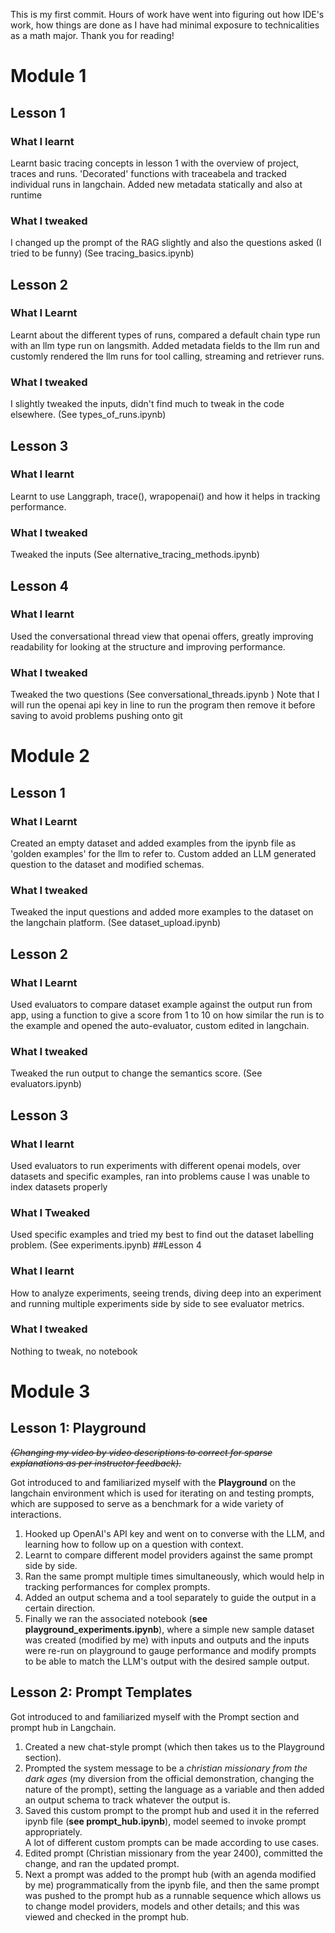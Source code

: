 This is my first commit. Hours of work have went into figuring out how IDE's work, how things are done as I have had minimal exposure to technicalities as a math major. Thank you for reading!

# Module 1
## Lesson 1
### What I learnt
Learnt basic tracing concepts in lesson 1 with the overview of project, traces and runs. 'Decorated' functions with traceabela and tracked individual runs in langchain. Added new metadata statically and also at runtime

### What I tweaked
I changed up the prompt of the RAG slightly and also the questions asked (I tried to be funny)
(See tracing_basics.ipynb)

## Lesson 2
### What I Learnt
Learnt about the different types of runs, compared a default chain type run with an llm type run on langsmith. Added metadata fields to the llm run and customly rendered the llm runs for tool calling, streaming and retriever runs.

### What I tweaked
I slightly tweaked the inputs, didn't find much to tweak in the code elsewhere.
(See types_of_runs.ipynb)

## Lesson 3
### What I learnt
Learnt to use Langgraph, trace(), wrapopenai() and how it helps in tracking performance.

### What I tweaked
Tweaked the inputs
(See alternative_tracing_methods.ipynb)

## Lesson 4
### What I learnt
Used the conversational thread view that openai offers, greatly improving readability for looking at the structure and improving performance.

### What I tweaked
Tweaked the two questions
(See conversational_threads.ipynb )
Note that I will run the openai api key in line to run the program then remove it before saving to avoid problems pushing onto git

# Module 2
## Lesson 1
### What I Learnt
Created an empty dataset and added examples from the ipynb file as 'golden examples' for the llm to refer to. Custom added an LLM generated question to the dataset and modified schemas.

### What I tweaked
Tweaked the input questions and added more examples to the dataset on the langchain platform.
(See dataset_upload.ipynb)

## Lesson 2
### What I Learnt
Used evaluators to compare dataset example against the output run from app, using a function to give a score from 1 to 10 on how similar the run is to the example and opened the auto-evaluator, custom edited in langchain.

### What I tweaked
Tweaked the run output to change the semantics score.
(See evaluators.ipynb)

## Lesson 3
### What I learnt
Used evaluators to run experiments with different openai models, over datasets and specific examples, ran into problems cause I was unable to index datasets properly

### What I Tweaked
Used specific examples and tried my best to find out the dataset labelling problem.
(See experiments.ipynb)
##Lesson 4
### What I learnt
How to analyze experiments, seeing trends, diving deep into an experiment and running multiple experiments side by side to see evaluator metrics.

### What I tweaked
Nothing to tweak, no notebook

# Module 3
## Lesson 1: Playground
~~*(Changing my video by video descriptions to correct for sparse explanations as per  instructor feedback).*~~

Got introduced to and familiarized myself with the **Playground** on the langchain environment which is used for iterating on and testing prompts, which are supposed to serve as a benchmark for a wide variety of interactions.

1. Hooked up OpenAI's API key and went on to converse with the LLM, and learning how to follow up on a question with context.  
2. Learnt to compare different model providers against the same prompt side by side.
3. Ran the same prompt multiple times simultaneously, which would help in tracking performances for complex prompts.  
4. Added an output schema and a tool separately to guide the output in a certain direction.
5. Finally we ran the associated notebook (**see playground_experiments.ipynb**), where a  simple new sample dataset was created (modified by me) with inputs and outputs and the inputs were re-run on playground to gauge performance and modify prompts to be able to match the LLM's output with the desired sample output.

## Lesson 2: Prompt Templates

Got introduced to and familiarized myself with the Prompt section and prompt hub in Langchain.
1. Created a new chat-style prompt (which then takes us to the Playground section).  
2. Prompted the system message to be a *christian missionary from the dark ages* (my diversion from the official demonstration, changing the nature of the prompt), setting the language as a variable and then added an output schema to track whatever the output is.
3. Saved this custom prompt to the prompt hub and used it in the referred ipynb file (**see prompt_hub.ipynb**), model seemed to invoke prompt appropriately.  
A lot of different custom prompts can be made according to use cases.
4. Edited prompt (Christian missionary from the year 2400), committed the change, and ran the updated prompt.
5. Next a prompt was added to the prompt hub (with an agenda modified by me) programmatically from the ipynb file, and then the same prompt was pushed to the prompt hub as a runnable sequence which allows us to change model providers, models and other details; and this was viewed and checked in the prompt hub.
